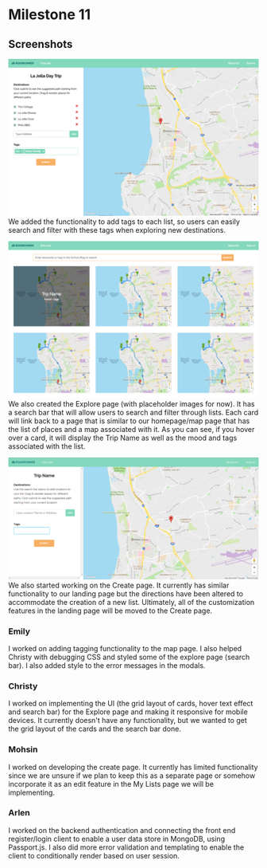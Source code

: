 # Milestone 11
## Screenshots
![Milestone11-Screenshot1](milestone11-imgs/milestone11-1.png)
We added the functionality to add tags to each list, so users can easily search and filter with these tags when exploring new destinations.

![Milestone11-Screenshot2](milestone11-imgs/milestone11-2.png)
We also created the Explore page (with placeholder images for now). It has a search bar that will allow users to search and filter through lists. Each card will link back to a page that is similar to our homepage/map page that has the list of places and a map associated with it. As you can see, if you hover over a card, it will display the Trip Name as well as the mood and tags associated with the list.

![Milestone11-Screenshot3](milestone11-imgs/milestone11-3.png)
We also started working on the Create page. It currently has similar functionality to our landing page but the directions have been altered to accommodate the creation of a new list. Ultimately, all of the customization features in the landing page will be moved to the Create page.

### Emily
I worked on adding tagging functionality to the map page. I also helped Christy with debugging CSS and styled some of the explore page (search bar). I also added style to the error messages in the modals. 

### Christy
I worked on implementing the UI (the grid layout of cards, hover text effect and search bar) for the Explore page and making it responsive for mobile devices. It currently doesn't have any functionality, but we wanted to get the grid layout of the cards and the search bar done.

### Mohsin
I worked on developing the create page. It currently has limited functionality since we are unsure if we plan to keep this as a separate page or somehow incorporate it as an edit feature in the My Lists page we will be implementing.  

### Arlen
I worked on the backend authentication and connecting the front end register/login client to enable a user data store in MongoDB, using Passport.js. I also did more error validation and templating to enable the client to conditionally render based on user session.
